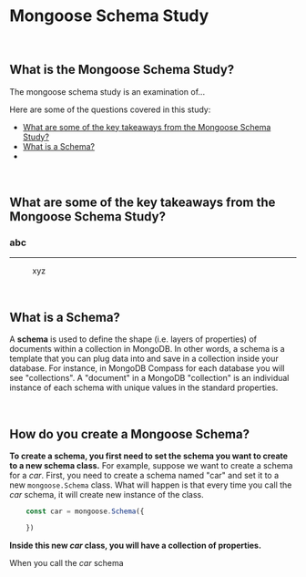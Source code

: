 # Mongoose Schema Study

<br>

## What is the Mongoose Schema Study?
The mongoose schema study is an examination of...

Here are some of the questions covered in this study:

* [What are some of the key takeaways from the Mongoose Schema Study?](#What-are-some-of-the-key-takeaways-from-the-Mongoose-Schema-Study)
* [What is a Schema?](#What-is-a-Schema)
* [](#)





<br>

## What are some of the key takeaways from the Mongoose Schema Study?

<dl>

### abc
------

<dd>
xyz
</dd>


<dl>




<br>

## What is a Schema?
A **schema** is used to define the shape (i.e. layers of properties) of documents within a collection in MongoDB. In other words, a schema is a template that you can plug data into and save in a collection inside your database. For instance, in MongoDB Compass for each database you will see "collections". A "document" in a MongoDB "collection" is an individual instance of each schema with unique values in the standard properties.

<br>

## How do you create a Mongoose Schema?
**To create a schema, you first need to set the schema you want to create to a new schema class.** For example, suppose we want to create a schema for a *car*. First, you need to create a schema named "car" and set it to a new ```mongoose.Schema``` class. What will happen is that every time you call the *car* schema, it will create new instance of the class.
```JavaScript
    const car = mongoose.Schema({

    })
```
 **Inside this new *car* class, you will have a collection of properties.** 





When you call the *car* schema
